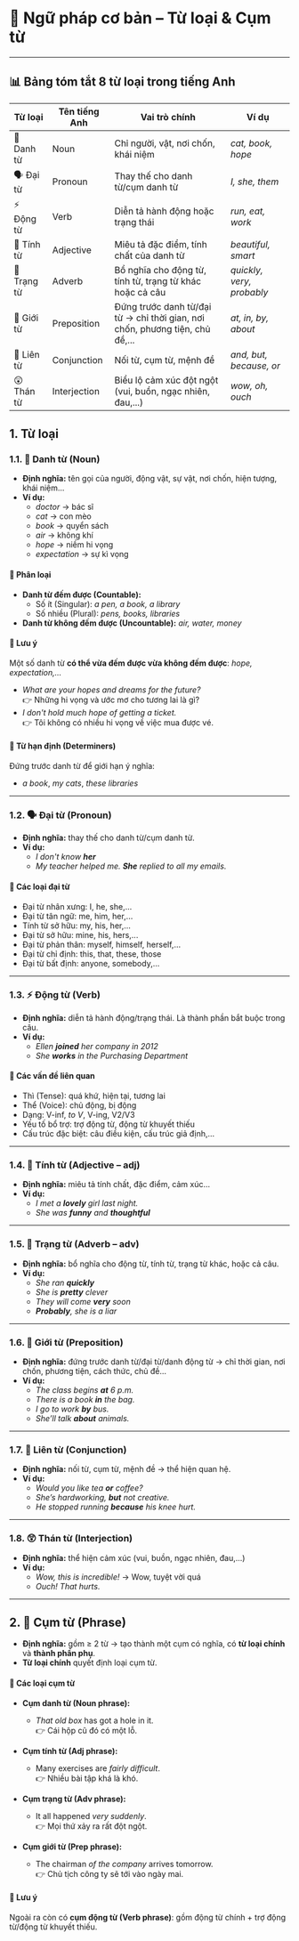 # 📘 Ngữ pháp cơ bản – Từ loại & Cụm từ

---
## 📊 Bảng tóm tắt 8 từ loại trong tiếng Anh

| Từ loại     | Tên tiếng Anh | Vai trò chính                                                                | Ví dụ                     |
| ----------- | ------------- | ---------------------------------------------------------------------------- | ------------------------- |
| 📝 Danh từ  | Noun          | Chỉ người, vật, nơi chốn, khái niệm                                          | *cat, book, hope*         |
| 🗣️ Đại từ  | Pronoun       | Thay thế cho danh từ/cụm danh từ                                             | *I, she, them*            |
| ⚡ Động từ   | Verb          | Diễn tả hành động hoặc trạng thái                                            | *run, eat, work*          |
| 🎨 Tính từ  | Adjective     | Miêu tả đặc điểm, tính chất của danh từ                                      | *beautiful, smart*        |
| 🚀 Trạng từ | Adverb        | Bổ nghĩa cho động từ, tính từ, trạng từ khác hoặc cả câu                     | *quickly, very, probably* |
| 📍 Giới từ  | Preposition   | Đứng trước danh từ/đại từ → chỉ thời gian, nơi chốn, phương tiện, chủ đề,... | *at, in, by, about*       |
| 🔗 Liên từ  | Conjunction   | Nối từ, cụm từ, mệnh đề                                                      | *and, but, because, or*   |
| 😲 Thán từ  | Interjection  | Biểu lộ cảm xúc đột ngột (vui, buồn, ngạc nhiên, đau,...)                    | *wow, oh, ouch*           |
## 1. Từ loại

### 1.1. 📝 Danh từ (Noun)

- **Định nghĩa:** tên gọi của người, động vật, sự vật, nơi chốn, hiện tượng, khái niệm...
- **Ví dụ:**  
  - *doctor* → bác sĩ  
  - *cat* → con mèo  
  - *book* → quyển sách  
  - *air* → không khí  
  - *hope* → niềm hi vọng  
  - *expectation* → sự kì vọng  

#### 🔹 Phân loại
- **Danh từ đếm được (Countable):**
  - Số ít (Singular): *a pen, a book, a library*  
  - Số nhiều (Plural): *pens, books, libraries*  
- **Danh từ không đếm được (Uncountable):** *air, water, money*  

#### 🔹 Lưu ý
Một số danh từ **có thể vừa đếm được vừa không đếm được**: *hope, expectation,...*  

- *What are your hopes and dreams for the future?*  
  👉 Những hi vọng và ước mơ cho tương lai là gì?  
- *I don't hold much hope of getting a ticket.*  
  👉 Tôi không có nhiều hi vọng về việc mua được vé.  

#### 🔹 Từ hạn định (Determiners)
Đứng trước danh từ để giới hạn ý nghĩa:  
- *a book*, *my cats*, *these libraries*  

---

### 1.2. 🗣️ Đại từ (Pronoun)

- **Định nghĩa:** thay thế cho danh từ/cụm danh từ.  
- **Ví dụ:**  
  - *I don't know **her***  
  - *My teacher helped me. **She** replied to all my emails.*  

#### 🔹 Các loại đại từ
- Đại từ nhân xưng: I, he, she,...  
- Đại từ tân ngữ: me, him, her,...  
- Tính từ sở hữu: my, his, her,...  
- Đại từ sở hữu: mine, his, hers,...  
- Đại từ phản thân: myself, himself, herself,...  
- Đại từ chỉ định: this, that, these, those  
- Đại từ bất định: anyone, somebody,...  

---

### 1.3. ⚡ Động từ (Verb)

- **Định nghĩa:** diễn tả hành động/trạng thái. Là thành phần bắt buộc trong câu.  
- **Ví dụ:**  
  - *Ellen **joined** her company in 2012*  
  - *She **works** in the Purchasing Department*  

#### 🔹 Các vấn đề liên quan
- Thì (Tense): quá khứ, hiện tại, tương lai  
- Thể (Voice): chủ động, bị động  
- Dạng: V-inf, *to V*, V-ing, V2/V3  
- Yếu tố bổ trợ: trợ động từ, động từ khuyết thiếu  
- Cấu trúc đặc biệt: câu điều kiện, cấu trúc giả định,...  

---

### 1.4. 🎨 Tính từ (Adjective – adj)

- **Định nghĩa:** miêu tả tính chất, đặc điểm, cảm xúc...  
- **Ví dụ:**  
  - *I met a **lovely** girl last night.*  
  - *She was **funny** and **thoughtful***  

---

### 1.5. 🚀 Trạng từ (Adverb – adv)

- **Định nghĩa:** bổ nghĩa cho động từ, tính từ, trạng từ khác, hoặc cả câu.  
- **Ví dụ:**  
  - *She ran **quickly***  
  - *She is **pretty** clever*  
  - *They will come **very** soon*  
  - ***Probably**, she is a liar*  

---

### 1.6. 📍 Giới từ (Preposition)

- **Định nghĩa:** đứng trước danh từ/đại từ/danh động từ → chỉ thời gian, nơi chốn, phương tiện, cách thức, chủ đề...  
- **Ví dụ:**  
  - *The class begins **at** 6 p.m.*  
  - *There is a book **in** the bag.*  
  - *I go to work **by** bus.*  
  - *She’ll talk **about** animals.*  

---

### 1.7. 🔗 Liên từ (Conjunction)

- **Định nghĩa:** nối từ, cụm từ, mệnh đề → thể hiện quan hệ.  
- **Ví dụ:**  
  - *Would you like tea **or** coffee?*  
  - *She’s hardworking, **but** not creative.*  
  - *He stopped running **because** his knee hurt.*  

---

### 1.8. 😲 Thán từ (Interjection)

- **Định nghĩa:** thể hiện cảm xúc (vui, buồn, ngạc nhiên, đau,...)  
- **Ví dụ:**  
  - *Wow, this is incredible!* → Wow, tuyệt vời quá  
  - *Ouch! That hurts.*  

---

## 2. 🌟 Cụm từ (Phrase)

- **Định nghĩa:** gồm ≥ 2 từ → tạo thành một cụm có nghĩa, có **từ loại chính** và **thành phần phụ**.  
- **Từ loại chính** quyết định loại cụm từ.  

#### 🔹 Các loại cụm từ
- **Cụm danh từ (Noun phrase):**  
  - *That old box* has got a hole in it.  
  👉 Cái hộp cũ đó có một lỗ.  

- **Cụm tính từ (Adj phrase):**  
  - Many exercises are *fairly difficult*.  
  👉 Nhiều bài tập khá là khó.  

- **Cụm trạng từ (Adv phrase):**  
  - It all happened *very suddenly*.  
  👉 Mọi thứ xảy ra rất đột ngột.  

- **Cụm giới từ (Prep phrase):**  
  - The chairman *of the company* arrives tomorrow.  
  👉 Chủ tịch công ty sẽ tới vào ngày mai.  

#### 🔹 Lưu ý
Ngoài ra còn có **cụm động từ (Verb phrase)**: gồm động từ chính + trợ động từ/động từ khuyết thiếu.  
